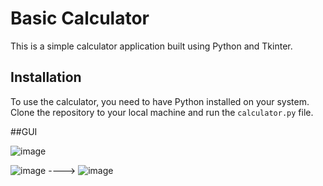 # Basic Calculator

This is a simple calculator application built using Python and Tkinter.

## Installation

To use the calculator, you need to have Python installed on your system. Clone the repository to your local machine and run the `calculator.py` file.

##GUI

![image](https://github.com/Serena-Anthony/Python-Projects/assets/139638805/bca799ee-b531-4e09-bf3d-12a4a19e46a8)

![image](https://github.com/Serena-Anthony/Python-Projects/assets/139638805/78164098-4814-4896-bb05-5dacf7ef40ce)  ---->  ![image](https://github.com/Serena-Anthony/Python-Projects/assets/139638805/938e9a52-34ff-4fad-89c3-ce761b52d2c1)

